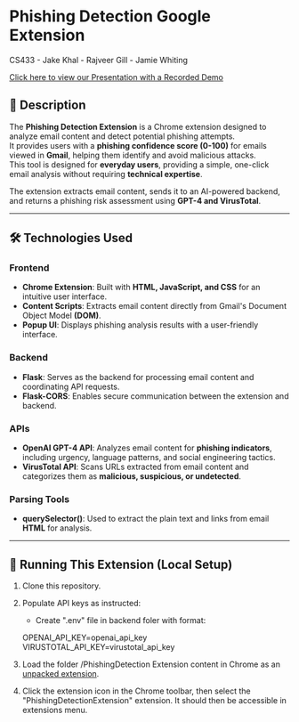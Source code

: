 # Phishing Detection Google Extension
CS433 - Jake Khal - Rajveer Gill - Jamie Whiting

[Click here to view our Presentation with a Recorded Demo](https://www.canva.com/design/DAGhXgNvbdA/VdMluFFBNrlNSndNGLhVRg/view?utm_content=DAGhXgNvbdA&utm_campaign=share_your_design&utm_medium=link2&utm_source=shareyourdesignpanel#1)


## 📖 Description
The **Phishing Detection Extension** is a Chrome extension designed to analyze email content and detect potential phishing attempts.  
It provides users with a **phishing confidence score (0-100)** for emails viewed in **Gmail**, helping them identify and avoid malicious attacks.  
This tool is designed for **everyday users**, providing a simple, one-click email analysis without requiring **technical expertise**.  

The extension extracts email content, sends it to an AI-powered backend, and returns a phishing risk assessment using **GPT-4 and VirusTotal**.

---

## 🛠️ Technologies Used
### **Frontend**
- **Chrome Extension**: Built with **HTML, JavaScript, and CSS** for an intuitive user interface.
- **Content Scripts**: Extracts email content directly from Gmail's Document Object Model **(DOM)**.
- **Popup UI**: Displays phishing analysis results with a user-friendly interface.

### **Backend**
- **Flask**: Serves as the backend for processing email content and coordinating API requests.
- **Flask-CORS**: Enables secure communication between the extension and backend.

### **APIs**
- **OpenAI GPT-4 API**: Analyzes email content for **phishing indicators**, including urgency, language patterns, and social engineering tactics.
- **VirusTotal API**: Scans URLs extracted from email content and categorizes them as **malicious, suspicious, or undetected**.

### **Parsing Tools**
- **querySelector()**: Used to extract the plain text and links from email **HTML** for analysis.

---

## 🚀 Running This Extension (Local Setup)
1. Clone this repository.
2. Populate API keys as instructed:
    - Create ".env" file in backend foler with format:

    OPENAI_API_KEY=openai_api_key
    VIRUSTOTAL_API_KEY=virustotal_api_key

3. Load the folder /PhishingDetection Extension content in Chrome as an [unpacked extension](https://developer.chrome.com/docs/extensions/mv3/getstarted/development-basics/#load-unpacked).
4. Click the extension icon in the Chrome toolbar, then select the "PhishingDetectionExtension" extension. It should then be accessible in extensions menu.
